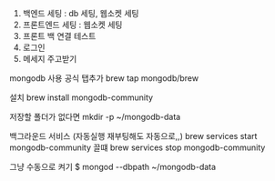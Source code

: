 1. 백엔드 세팅 : db 세팅, 웹소켓 세팅
2. 프론트엔드 세팅 : 웹소켓 세팅
3. 프론트 백 연결 테스트
4. 로그인
5. 메세지 주고받기

mongodb 사용
공식 탭추가
brew tap mongodb/brew

설치
brew install mongodb-community

저장할 폴더가 없다면
mkdir -p ~/mongodb-data

백그라운드 서비스 (자동실행 재부팅해도 자동으로,,)
brew services start mongodb-community
끌떄
brew services stop mongodb-community

그냥 수동으로 켜기 
$ mongod --dbpath ~/mongodb-data
